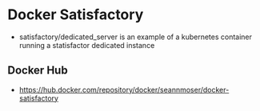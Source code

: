 # Docker Satisfactory
- satisfactory/dedicated_server is an example of a kubernetes container running a statisfactor dedicated instance

## Docker Hub
- https://hub.docker.com/repository/docker/seannmoser/docker-satisfactory
